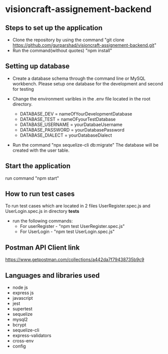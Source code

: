 # visioncraft-assignement-backend

## Steps to set up the application
- Clone the repository by using the command "git clone https://github.com/gurparshad/visioncraft-assignement-backend.git"
- Run the command(without quotes) "npm install"


## Setting up database

- Create a database schema through the command line or MySQL workbench.
 Please setup one database for the development and second for testing

- Change the environment varibles in the .env file located in the root directory.
    - DATABASE_DEV = nameOfYourDevelopmentDatabase
    - DATABASE_TEST = nameOFyourTestDatabase
    - DATABASE_USERNAME = yourDatabaeUsername
    - DATABASE_PASSWORD = yourDatabasePassword
    - DATABASE_DIALECT = yourDatabaseDialect
    
- Run the command "npx sequelize-cli db:migrate"
    The database will be created with the user table.

## Start the application

run command "npm start"

## How to run test cases

To run test cases which are located in 2 files UserRegister.spec.js and UserLogin.spec.js in directory __tests__

- run the following commands:
    - For userRegister - "npm test UserRegister.spec.js"
    - For UserLogin - "npm test UserLogin.spec.js"

## Postman API Client link
https://www.getpostman.com/collections/a442da7f79438735b9c9


## Languages and libraries used

- node js
- express js
- javascript
- jest
- supertest
- sequelize
- mysql2
- bcrypt
- sequelize-cli
- express-validators
- cross-env
- config
